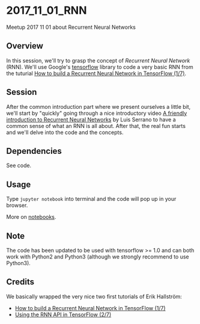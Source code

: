 # 2017_11_01_RNN
Meetup 2017 11 01 about Recurrent Neural Networks

## Overview

In this session, we'll try to grasp the concept of *Recurrent Neural Network* (RNN). We'll use Google's [tensorflow](https://www.tensorflow.org/) library to code a very basic RNN
from the tuturial [How to build a Recurrent Neural Network in TensorFlow (1/7)](https://medium.com/@erikhallstrm/hello-world-rnn-83cd7105b767).

## Session

After the common introduction part where we present ourselves a little bit, we'll start by "quickly" going through a nice introductory video [A friendly introduction to Recurrent Neural Networks](https://www.youtube.com/watch?v=UNmqTiOnRfg) by Luis Serrano to have a common sense of what an RNN is all about. After that, the real fun starts and we'll delve into the code and the concepts.

## Dependencies

See code.

## Usage

Type `jupyter notebook` into terminal and the code will pop up in your browser.

More on [notebooks](http://jupyter.org/).

## Note

The code has been updated to be used with tensorflow >= 1.0 and can both work with Python2 and Python3 (although we strongly recommend to use Python3).

## Credits

We basically wrapped the very nice two first tutorials of Erik Hallström:

- [How to build a Recurrent Neural Network in TensorFlow (1/7)](https://medium.com/@erikhallstrm/hello-world-rnn-83cd7105b767)
- [Using the RNN API in TensorFlow (2/7)](https://medium.com/@erikhallstrm/tensorflow-rnn-api-2bb31821b185)


